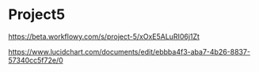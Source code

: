 # Project5
https://beta.workflowy.com/s/project-5/xOxE5ALuRI06j1Zt


https://www.lucidchart.com/documents/edit/ebbba4f3-aba7-4b26-8837-57340cc5f72e/0
